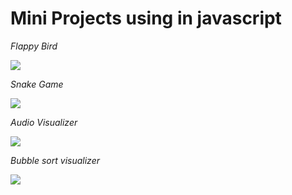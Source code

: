 # Mini Projects using in javascript
 
*Flappy Bird*

<img src="./flappy.gif">

*Snake Game*

<img src="./snake.gif">

*Audio Visualizer*

<img src="./audio.gif">

*Bubble sort visualizer* 

<img src="./sorter.gif">
